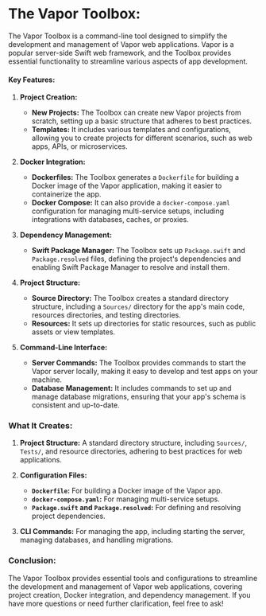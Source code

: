 
# The Vapor Toolbox:

The Vapor Toolbox is a command-line tool designed to simplify the development and management of Vapor web applications. Vapor is a popular server-side Swift web framework, and the Toolbox provides essential functionality to streamline various aspects of app development.

#### Key Features:

1. **Project Creation:**
   - **New Projects:** The Toolbox can create new Vapor projects from scratch, setting up a basic structure that adheres to best practices.
   - **Templates:** It includes various templates and configurations, allowing you to create projects for different scenarios, such as web apps, APIs, or microservices.

2. **Docker Integration:**
   - **Dockerfiles:** The Toolbox generates a `Dockerfile` for building a Docker image of the Vapor application, making it easier to containerize the app.
   - **Docker Compose:** It can also provide a `docker-compose.yaml` configuration for managing multi-service setups, including integrations with databases, caches, or proxies.

3. **Dependency Management:**
   - **Swift Package Manager:** The Toolbox sets up `Package.swift` and `Package.resolved` files, defining the project's dependencies and enabling Swift Package Manager to resolve and install them.

4. **Project Structure:**
   - **Source Directory:** The Toolbox creates a standard directory structure, including a `Sources/` directory for the app's main code, resources directories, and testing directories.
   - **Resources:** It sets up directories for static resources, such as public assets or view templates.

5. **Command-Line Interface:**
   - **Server Commands:** The Toolbox provides commands to start the Vapor server locally, making it easy to develop and test apps on your machine.
   - **Database Management:** It includes commands to set up and manage database migrations, ensuring that your app's schema is consistent and up-to-date.

### What It Creates:

1. **Project Structure:** A standard directory structure, including `Sources/`, `Tests/`, and resource directories, adhering to best practices for web applications.

2. **Configuration Files:**
   - **`Dockerfile`:** For building a Docker image of the Vapor app.
   - **`docker-compose.yaml`:** For managing multi-service setups.
   - **`Package.swift` and `Package.resolved`:** For defining and resolving project dependencies.

3. **CLI Commands:** For managing the app, including starting the server, managing databases, and handling migrations.

### Conclusion:

The Vapor Toolbox provides essential tools and configurations to streamline the development and management of Vapor web applications, covering project creation, Docker integration, and dependency management. If you have more questions or need further clarification, feel free to ask!